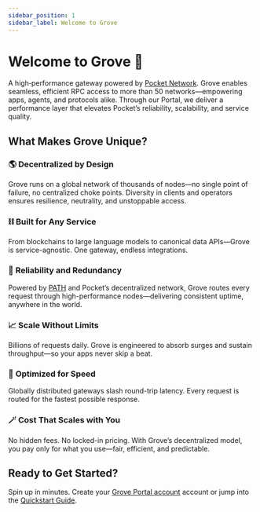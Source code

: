 ```yaml
---
sidebar_position: 1
sidebar_label: Welcome to Grove
---
```


# Welcome to Grove 🌿
A high‑performance gateway powered by [Pocket Network](https://pocket.network). Grove enables seamless, efficient RPC access to more than 50 networks—empowering apps, agents, and protocols alike. Through our Portal, we deliver a performance layer that elevates Pocket’s reliability, scalability, and service quality.

## What Makes Grove Unique?

### 🌎 **Decentralized by Design**
Grove runs on a global network of thousands of nodes—no single point of failure, no centralized choke points. Diversity in clients and operators ensures resilience, neutrality, and unstoppable access.

### ⛓ **Built for Any Service**
From blockchains to large language models to canonical data APIs—Grove is service-agnostic. One gateway, endless integrations.

### 🎯 **Reliability and Redundancy**
Powered by [PATH](https://path.grove.city) and Pocket’s decentralized network, Grove routes every request through high-performance nodes—delivering consistent uptime, anywhere in the world.

### 📈 **Scale Without Limits**
Billions of requests daily. Grove is engineered to absorb surges and sustain throughput—so your apps never skip a beat.

### 🚀 **Optimized for Speed**
Globally distributed gateways slash round-trip latency. Every request is routed for the fastest possible response.

### 🪄 **Cost That Scales with You**
No hidden fees. No locked-in pricing. With Grove’s decentralized model, you pay only for what you use—fair, efficient, and predictable.

## Ready to Get Started?
Spin up in minutes. Create your [Grove Portal account](https://portal.grove.city) account or jump into the [Quickstart Guide](/guides/getting-started/quickstart).

